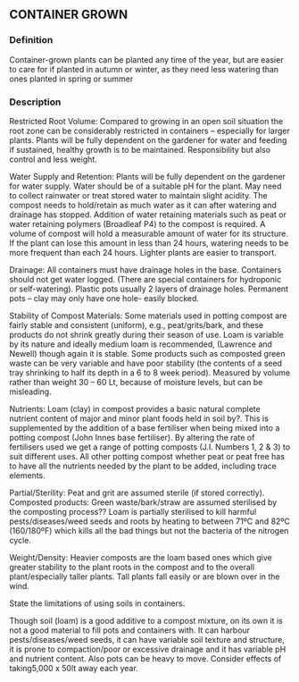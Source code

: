 ## CONTAINER GROWN
### Definition
Container-grown plants can be planted any time of the year, but are easier to care for if planted in autumn or winter, as they need less watering than ones planted in spring or summer

### Description
Restricted Root Volume:
Compared to growing in an open soil situation the root zone can be considerably restricted in containers – especially for larger plants.  Plants will be fully dependent on the gardener for water and feeding if sustained, healthy growth is to be maintained. 
Responsibility but also control and less weight.

Water Supply and Retention:
Plants will be fully dependent on the gardener for water supply.  Water should be of a suitable pH for the plant. 
May need to collect rainwater or treat stored water to maintain slight acidity. 
The compost needs to hold/retain as much water as it can after watering and drainage has stopped.  Addition of water retaining materials such as peat or water retaining polymers (Broadleaf P4) to the compost is required.  A volume of compost will hold a measurable amount of water for its structure.  If the plant can lose this amount in less than 24 hours, watering needs to be more frequent than each 24 hours. 
Lighter plants are easier to transport.

Drainage:
All containers must have drainage holes in the base.  Containers should not  get water logged.  (There are special containers for hydroponic or self-watering). Plastic pots usually 2 layers of drainage holes. Permanent pots – clay may only have one hole- easily blocked.


Stability of Compost Materials:
Some materials used in potting compost are fairly stable and consistent (uniform), e.g., peat/grits/bark, and these products do not shrink greatly during their season of use.  Loam is variable by its nature and ideally medium loam is recommended, (Lawrence and Newell) though again it is stable.  Some products such as composted green waste can be very variable and have poor stability (the contents of a seed tray shrinking to half its depth in a 6 to 8 week period).
Measured by volume rather than weight 30 – 60 Lt, because of moisture levels, but can be misleading.

Nutrients:
Loam (clay) in compost provides a basic natural complete nutrient content of major and minor plant foods held in soil by?.  This is supplemented by the addition of a base fertiliser when being mixed into a potting compost (John Innes base fertiliser).  By altering the rate of fertilisers used we get a range of potting composts (J.I. Numbers 1, 2 & 3) to suit different uses.  All other potting compost whether peat or peat free has to have all the nutrients needed by the plant to be added, including trace elements.

Partial/Sterility:
Peat and grit are assumed sterile (if stored correctly).
Composted products:
Green waste/bark/straw are assumed sterilised by the composting process??
Loam is partially sterilised to kill harmful pests/diseases/weed seeds and roots by heating to between 71ºC and 82ºC (160/180ºF) which kills all the bad things but not the bacteria of the nitrogen cycle.

Weight/Density:
Heavier composts are the loam based ones which give greater stability to the plant roots in the compost and to the overall plant/especially taller plants.  Tall plants fall easily or are blown over in the wind.




State the limitations of using soils in containers.

Though soil (loam) is a good additive to a compost mixture, on its own it is not a good material to fill pots and containers with.  It can harbour pests/diseases/weed seeds, it can have variable soil texture and structure, it is prone to compaction/poor or excessive drainage and it has variable pH and nutrient content.  Also pots can be heavy to move.  Consider effects of taking5,000 x 50lt away each year.


